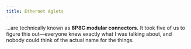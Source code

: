 ```yaml
---
title: Ethernet Aglets
---
```

...are technically known as **8P8C modular connectors.**
It took five of us to figure this out—everyone knew exactly what I was talking about,
and nobody could think of the actual name for the things.
